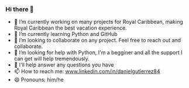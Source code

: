 ### Hi there 👋
- 🔭 I’m currently working on many projects for Royal Caribbean, making Royal Caribbean the best vacation experience.
- 🌱 I’m currently learning Python and GitHub
- 👯 I’m looking to collaborate on any project. Feel free to reach out and collaborate.
- 🤔 I’m looking for help with Python, I'm a begginer and all the support I can get will help tremendously.
- 💬 I'll help answer any questions you have
- 📫 How to reach me: www.linkedin.com/in/danielgutierrez84
- 😄 Pronouns: him/he

<!--
**DRGutierrez/DRGutierrez** is a ✨ _special_ ✨ repository because its `README.md` (this file) appears on your GitHub profile.

Here are some ideas to get you started:

- 🔭 I’m currently working on many projects for Royal Caribbean, making Royal Caribbean the best vacation experience.
- 🌱 I’m currently learning Python and GitHub
- 👯 I’m looking to collaborate on any project. Feel free to reach out and collaborate.
- 🤔 I’m looking for help with Python, I'm a begginer and all the support I can get will help tremendously.
- 💬 I'll help answer any questions you have
- 📫 How to reach me: www.linkedin.com/in/danielgutierrez84
- 😄 Pronouns: him/he
-->
